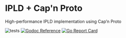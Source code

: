 # IPLD + Cap'n Proto

High-performance IPLD implementation using Cap’n Proto

![tests](https://github.com/lthibault/go-ipld-capnp/workflows/Go/badge.svg?branch=master)
[![Godoc Reference](https://img.shields.io/badge/godoc-reference-blue.svg?style=flat-square)](https://godoc.org/github.com/lthibault/go-ipld-capnp)
[![Go Report Card](https://goreportcard.com/badge/github.com/SentimensRG/ctx?style=flat-square)](https://goreportcard.com/report/github.com/lthibault/go-ipld-capnp)
